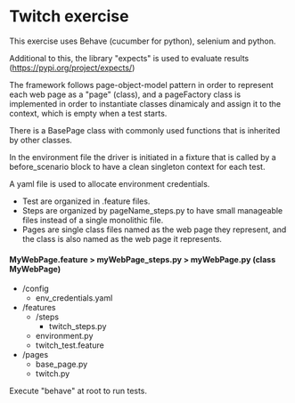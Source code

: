
# Twitch exercise

This exercise uses Behave (cucumber for python), selenium and python.

Additional to this, the library "expects" is used to evaluate results (https://pypi.org/project/expects/)

The framework follows page-object-model pattern in order to represent each web page as a "page" (class), and a pageFactory class is implemented in order to instantiate classes dinamicaly and assign it to the context, which is empty when a test starts.

There is a BasePage class with commonly used functions that is inherited by other classes.

In the environment file the driver is initiated in a fixture that is called by a before_scenario block to have a clean singleton context for each test.

A yaml file is used to allocate environment credentials.

- Test are organized in .feature files.
- Steps are organized by pageName_steps.py to have small manageable files instead of a single monolithic file.
- Pages are single class files named as the web page they represent, and the class is also named as the web page it represents.

#### MyWebPage.feature > myWebPage_steps.py > myWebPage.py (class MyWebPage)

- /config 
  - env_credentials.yaml 
- /features 
  - /steps  
    - twitch_steps.py
  - environment.py 
  - twitch_test.feature
- /pages 
  - base_page.py 
  - twitch.py
  
Execute "behave" at root to run tests.